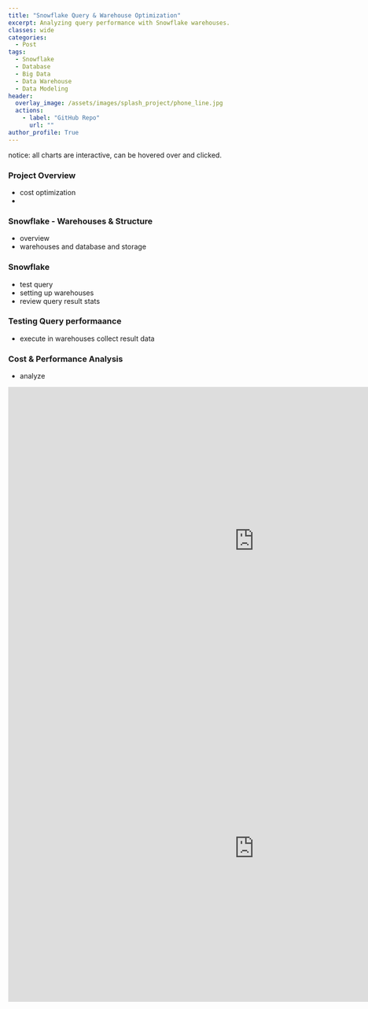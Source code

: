```yaml
---
title: "Snowflake Query & Warehouse Optimization"
excerpt: Analyzing query performance with Snowflake warehouses. 
classes: wide
categories:
  - Post
tags:
  - Snowflake
  - Database
  - Big Data
  - Data Warehouse 
  - Data Modeling 
header:
  overlay_image: /assets/images/splash_project/phone_line.jpg
  actions:
    - label: "GitHub Repo"
      url: ""
author_profile: True 
---
```


notice: all charts are interactive, can be hovered over and clicked. 

### Project Overview 
- cost optimization
- 
### Snowflake - Warehouses & Structure 
- overview
- warehouses and database and storage 

### Snowflake 
- test query
- setting up warehouses
- review query result stats 

### Testing Query performaance
- execute in warehouses collect result data 


### Cost & Performance Analysis 
- analyze 


<iframe width="1000" height="625" src="https://lookerstudio.google.com/embed/reporting/225f4ea2-e3d9-482f-8125-9972eaceb14f/page/PTDoD" frameborder="0" style="border:0" allowfullscreen sandbox="allow-storage-access-by-user-activation allow-scripts allow-same-origin allow-popups allow-popups-to-escape-sandbox"></iframe>


<iframe width="1000" height="625" src="https://lookerstudio.google.com/embed/reporting/5ee1d556-9e16-4e82-989f-d278e2a2d593/page/PTDoD" frameborder="0" style="border:0" allowfullscreen sandbox="allow-storage-access-by-user-activation allow-scripts allow-same-origin allow-popups allow-popups-to-escape-sandbox"></iframe>


